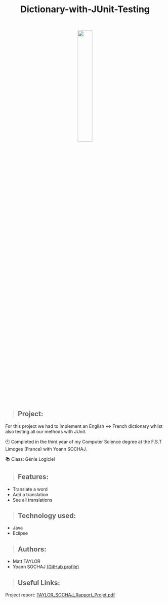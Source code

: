 <h1 align="center"> Dictionary-with-JUnit-Testing </h1>
<br>

<p align="center">
  <img src="graphs/graphe1.png" width="30%" height="30%">
</p>

>## Project:
For this project we had to implement an English ↔️ French dictionary whilst also testing all our methods with JUnit.

🕙 Completed in the third year of my Computer Science degree at the F.S.T Limoges (France) with Yoann SOCHAJ.

📚 Class: Génie Logiciel

>## Features:
- Translate a word
- Add a translation
- See all translations

>## Technology used:
- Java
- Eclipse

>## Authors:
- Matt TAYLOR
- Yoann SOCHAJ [(GitHub profile)](https://github.com/YoannSo)

>## Useful Links:
Project report: [TAYLOR_SOCHAJ_Rapport_Projet.pdf](TAYLOR_SOCHAJ_Rapport_Projet.pdf)
